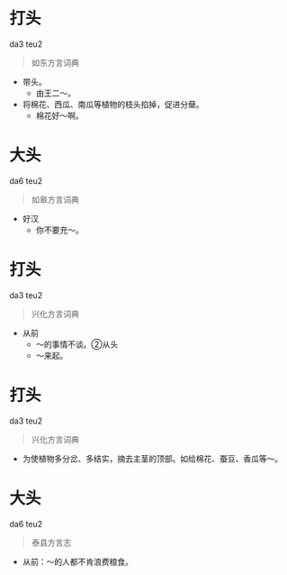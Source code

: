 # 打头
da3 teu2
> 如东方言词典
- 带头。
  - 由王二～。
- 将棉花、西瓜、南瓜等植物的枝头掐掉，促进分蘖。
  - 棉花好～啊。

# 大头
da6 teu2
> 如皋方言词典
- 好汉
  - 你不要充～。

# 打头
da3 teu2
> 兴化方言词典
- 从前
  - ～的事情不谈。②从头
  - ～来起。

# 打头
da3 teu2
> 兴化方言词典
- 为使植物多分岔、多结实，摘去主茎的顶部。如给棉花、蚕豆、香瓜等～。

# 大头
da6 teu2
> 泰县方言志
- 从前：～的人都不肯浪费粮食。
